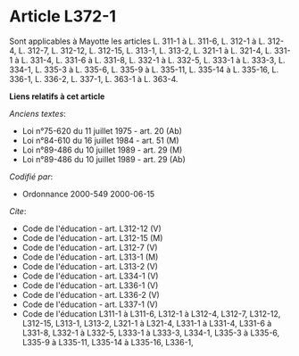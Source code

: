 # Article L372-1

Sont applicables à Mayotte les articles L. 311-1 à L. 311-6, L. 312-1 à L. 312-4, L. 312-7, L. 312-12, L. 312-15, L. 313-1,
L. 313-2, L. 321-1 à L. 321-4, L. 331-1 à L. 331-4, L. 331-6 à L. 331-8, L. 332-1 à L. 332-5, L. 333-1 à L. 333-3, L. 334-1,
L. 335-3 à L. 335-6, L. 335-9 à L. 335-11, L. 335-14 à L. 335-16, L. 336-1, L. 336-2, L. 337-1, L. 363-1 à L. 363-4.

**Liens relatifs à cet article**

_Anciens textes_:

  - Loi n°75-620 du 11 juillet 1975 - art. 20 (Ab)
  - Loi n°84-610 du 16 juillet 1984 - art. 51 (M)
  - Loi n°89-486 du 10 juillet 1989 - art. 29 (M)
  - Loi n°89-486 du 10 juillet 1989 - art. 29 (Ab)

_Codifié par_:

  - Ordonnance 2000-549 2000-06-15

_Cite_:

  - Code de l'éducation - art. L312-12 (V)
  - Code de l'éducation - art. L312-15 (M)
  - Code de l'éducation - art. L312-7 (V)
  - Code de l'éducation - art. L313-1 (M)
  - Code de l'éducation - art. L313-2 (V)
  - Code de l'éducation - art. L334-1 (V)
  - Code de l'éducation - art. L336-1 (V)
  - Code de l'éducation - art. L336-2 (V)
  - Code de l'éducation - art. L337-1 (V)
  - Code de l'éducation L311-1 à L311-6, L312-1 à L312-4, L312-7, L312-12, L312-15, L313-1, L313-2, L321-1 à L321-4, L331-1 à L331-4, L331-6 à L331-8, L332-1 à L332-5, L333-1 à L333-3, L334-1, L335-3 à L335-6, L335-9 à L335-11, L335-14 à L335-16, L336-1,

